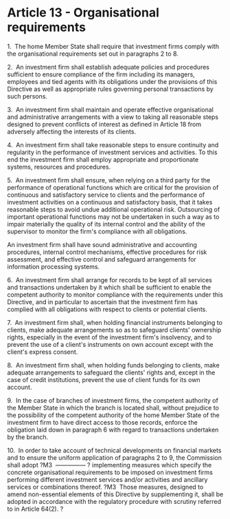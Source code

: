# Article 13 - Organisational requirements


1.  The home Member State shall require that investment firms comply with the organisational requirements set out in paragraphs 2 to 8.

2.  An investment firm shall establish adequate policies and procedures sufficient to ensure compliance of the firm including its managers, employees and tied agents with its obligations under the provisions of this Directive as well as appropriate rules governing personal transactions by such persons.

3.  An investment firm shall maintain and operate effective organisational and administrative arrangements with a view to taking all reasonable steps designed to prevent conflicts of interest as defined in Article 18 from adversely affecting the interests of its clients.

4.  An investment firm shall take reasonable steps to ensure continuity and regularity in the performance of investment services and activities. To this end the investment firm shall employ appropriate and proportionate systems, resources and procedures.

5.  An investment firm shall ensure, when relying on a third party for the performance of operational functions which are critical for the provision of continuous and satisfactory service to clients and the performance of investment activities on a continuous and satisfactory basis, that it takes reasonable steps to avoid undue additional operational risk. Outsourcing of important operational functions may not be undertaken in such a way as to impair materially the quality of its internal control and the ability of the supervisor to monitor the firm's compliance with all obligations.

An investment firm shall have sound administrative and accounting procedures, internal control mechanisms, effective procedures for risk assessment, and effective control and safeguard arrangements for information processing systems.

6.  An investment firm shall arrange for records to be kept of all services and transactions undertaken by it which shall be sufficient to enable the competent authority to monitor compliance with the requirements under this Directive, and in particular to ascertain that the investment firm has complied with all obligations with respect to clients or potential clients.

7.  An investment firm shall, when holding financial instruments belonging to clients, make adequate arrangements so as to safeguard clients' ownership rights, especially in the event of the investment firm's insolvency, and to prevent the use of a client's instruments on own account except with the client's express consent.

8.  An investment firm shall, when holding funds belonging to clients, make adequate arrangements to safeguard the clients' rights and, except in the case of credit institutions, prevent the use of client funds for its own account.

9.  In the case of branches of investment firms, the competent authority of the Member State in which the branch is located shall, without prejudice to the possibility of the competent authority of the home Member State of the investment firm to have direct access to those records, enforce the obligation laid down in paragraph 6 with regard to transactions undertaken by the branch.

10.  In order to take account of technical developments on financial markets and to ensure the uniform application of paragraphs 2 to 9, the Commission shall adopt ?M3  ————— ? implementing measures which specify the concrete organisational requirements to be imposed on investment firms performing different investment services and/or activities and ancillary services or combinations thereof. ?M3  Those measures, designed to amend non-essential elements of this Directive by supplementing it, shall be adopted in accordance with the regulatory procedure with scrutiny referred to in Article 64(2). ?
